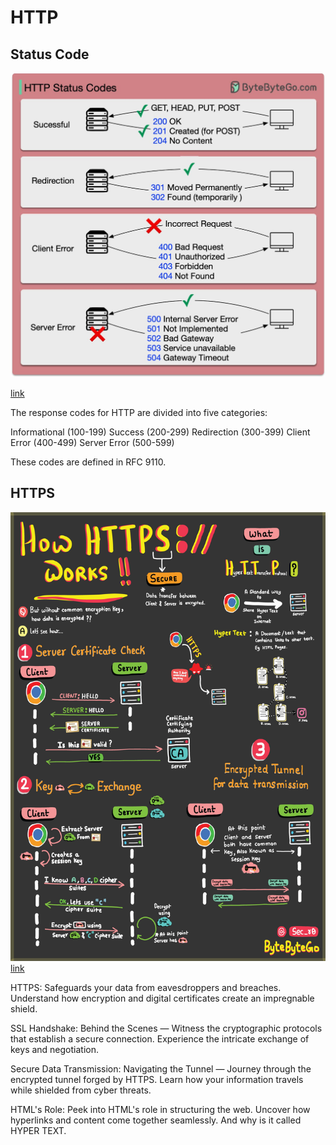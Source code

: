 # HTTP

## Status Code

![Status Code](http-status-code.jpeg)

[link](https://twitter.com/alexxubyte/status/1712487706859905137)

The response codes for HTTP are divided into five categories:

Informational (100-199)
Success (200-299)
Redirection (300-399)
Client Error (400-499)
Server Error (500-599)

These codes are defined in RFC 9110.

## HTTPS

![HTTPS](https.jpeg)
[link](https://twitter.com/alexxubyte/status/1691834301791486022)

HTTPS: Safeguards your data from eavesdroppers and breaches. Understand how encryption and digital certificates create an impregnable shield.

SSL Handshake: Behind the Scenes — Witness the cryptographic protocols that establish a secure connection. Experience the intricate exchange of keys and negotiation.

Secure Data Transmission: Navigating the Tunnel — Journey through the encrypted tunnel forged by HTTPS. Learn how your information travels while shielded from cyber threats.

HTML's Role: Peek into HTML's role in structuring the web. Uncover how hyperlinks and content come together seamlessly. And why is it called HYPER TEXT.
